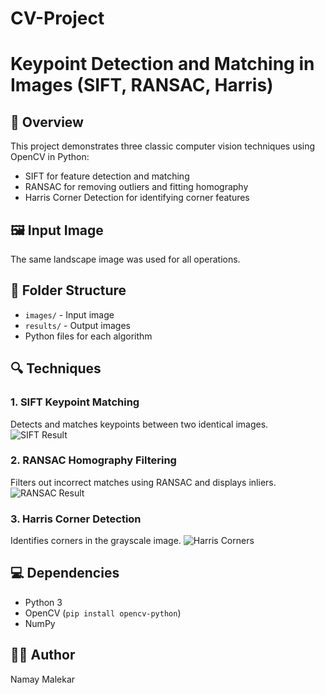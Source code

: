# CV-Project

# Keypoint Detection and Matching in Images (SIFT, RANSAC, Harris)

## 📌 Overview
This project demonstrates three classic computer vision techniques using OpenCV in Python:
- SIFT for feature detection and matching
- RANSAC for removing outliers and fitting homography
- Harris Corner Detection for identifying corner features

## 🖼 Input Image
The same landscape image was used for all operations.

## 📁 Folder Structure
- `images/` - Input image
- `results/` - Output images
- Python files for each algorithm

## 🔍 Techniques

### 1. SIFT Keypoint Matching
Detects and matches keypoints between two identical images.
![SIFT Result](results/sift_result.jpg)

### 2. RANSAC Homography Filtering
Filters out incorrect matches using RANSAC and displays inliers.
![RANSAC Result](results/ransac_result.jpg)

### 3. Harris Corner Detection
Identifies corners in the grayscale image.
![Harris Corners](results/harris_corners.jpg)

## 💻 Dependencies
- Python 3
- OpenCV (`pip install opencv-python`)
- NumPy

## 👨‍💻 Author
Namay Malekar



